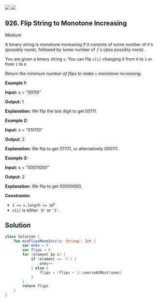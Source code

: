 [![](https://img.shields.io/github/stars/javadev/LeetCode-in-Kotlin?label=Stars&style=flat-square)](https://github.com/javadev/LeetCode-in-Kotlin)
[![](https://img.shields.io/github/forks/javadev/LeetCode-in-Kotlin?label=Fork%20me%20on%20GitHub%20&style=flat-square)](https://github.com/javadev/LeetCode-in-Kotlin/fork)

## 926\. Flip String to Monotone Increasing

Medium

A binary string is monotone increasing if it consists of some number of `0`'s (possibly none), followed by some number of `1`'s (also possibly none).

You are given a binary string `s`. You can flip `s[i]` changing it from `0` to `1` or from `1` to `0`.

Return _the minimum number of flips to make_ `s` _monotone increasing_.

**Example 1:**

**Input:** s = "00110"

**Output:** 1

**Explanation:** We flip the last digit to get 00111.

**Example 2:**

**Input:** s = "010110"

**Output:** 2

**Explanation:** We flip to get 011111, or alternatively 000111.

**Example 3:**

**Input:** s = "00011000"

**Output:** 2

**Explanation:** We flip to get 00000000.

**Constraints:**

*   <code>1 <= s.length <= 10<sup>5</sup></code>
*   `s[i]` is either `'0'` or `'1'`.

## Solution

```kotlin
class Solution {
    fun minFlipsMonoIncr(s: String): Int {
        var ones = 0
        var flips = 0
        for (element in s) {
            if (element == '1') {
                ones++
            } else {
                flips = (flips + 1).coerceAtMost(ones)
            }
        }
        return flips
    }
}
```